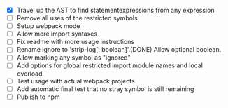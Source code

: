 - [X] Travel up the AST to find statementexpressions from any expression
- [ ] Remove all uses of the restricted symbols
- [ ] Setup webpack mode
- [ ] Allow more import syntaxes
- [ ] Fix readme with more usage instructions
- [ ] Rename ignore to 'strip-log[: boolean]'.(DONE) Allow optional boolean.
- [ ] Allow marking any symbol as "ignored"
- [ ] Add options for global restricted import module names and local overload
- [ ] Test usage with actual webpack projects
- [ ] Add automatic final test that no stray symbol is still remaining
- [ ] Publish to npm